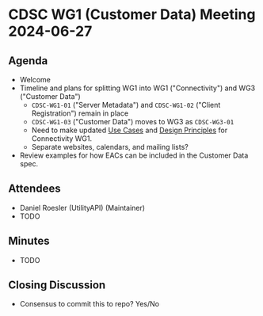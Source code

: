 # CDSC WG1 (Customer Data) Meeting 2024-06-27

## Agenda
* Welcome
* Timeline and plans for splitting WG1 into WG1 ("Connectivity") and WG3 ("Customer Data")
    * `CDSC-WG1-01` ("Server Metadata") and `CDSC-WG1-02` ("Client Registration") remain in place
    * `CDSC-WG1-03` ("Customer Data") moves to WG3 as `CDSC-WG3-01`
    * Need to make updated [Use Cases](https://customerdata.carbondataspec.org/use-cases) and [Design Principles](https://customerdata.carbondataspec.org/specs/design-principles) for Connectivity WG1.
    * Separate websites, calendars, and mailing lists?
* Review examples for how EACs can be included in the Customer Data spec.

## Attendees
* Daniel Roesler (UtilityAPI) (Maintainer)
* TODO

## Minutes
* TODO

## Closing Discussion
* Consensus to commit this to repo? Yes/No
